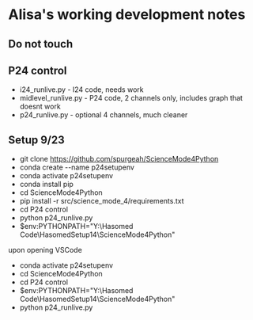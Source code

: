 # Alisa's working development notes
## Do not touch

## P24 control
- i24_runlive.py - I24 code, needs work
- midlevel_runlive.py - P24 code, 2 channels only, includes graph that doesnt work
- p24_runlive.py - optional 4 channels, much cleaner

## Setup 9/23
- git clone https://github.com/spurgeah/ScienceMode4Python
- conda create --name p24setupenv
- conda activate p24setupenv
- conda install pip
- cd ScienceMode4Python
- pip install -r src/science_mode_4/requirements.txt
- cd P24 control
- python p24_runlive.py
- $env:PYTHONPATH="Y:\Hasomed Code\HasomedSetup14\ScienceMode4Python"

upon opening VSCode
- conda activate p24setupenv
- cd ScienceMode4Python
- cd P24 control
- $env:PYTHONPATH="Y:\Hasomed Code\HasomedSetup14\ScienceMode4Python"
- python p24_runlive.py
